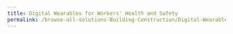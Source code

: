 ```yaml
---
title: Digital Wearables for Workers' Health and Safety
permalink: /browse-all-solutions-Building-Construction/Digital-Wearables-for-Workers'-Health-and-Safety
---
```


